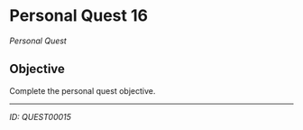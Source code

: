 # Personal Quest 16

*Personal Quest*

## Objective
Complete the personal quest objective.

---
*ID: QUEST00015*